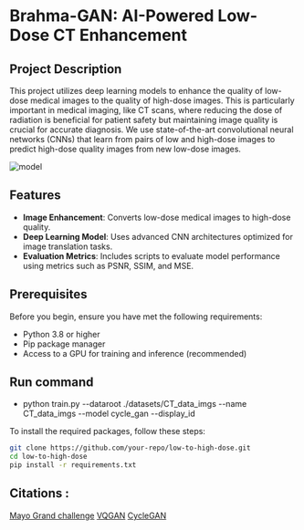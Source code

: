 # Brahma-GAN: AI-Powered Low-Dose CT Enhancement

## Project Description

This project utilizes deep learning models to enhance the quality of low-dose medical images to the quality of high-dose images. This is particularly important in medical imaging, like CT scans, where reducing the dose of radiation is beneficial for patient safety but maintaining image quality is crucial for accurate diagnosis. We use state-of-the-art convolutional neural networks (CNNs) that learn from pairs of low and high-dose images to predict high-dose quality images from new low-dose images.



![model](https://github.com/pallav-d3/Frost_Hack/assets/34905952/77b38dea-821f-4d83-97c2-eb7c91c42929)

## Features

- **Image Enhancement**: Converts low-dose medical images to high-dose quality.
- **Deep Learning Model**: Uses advanced CNN architectures optimized for image translation tasks.
- **Evaluation Metrics**: Includes scripts to evaluate model performance using metrics such as PSNR, SSIM, and MSE.

## Prerequisites

Before you begin, ensure you have met the following requirements:
- Python 3.8 or higher
- Pip package manager
- Access to a GPU for training and inference (recommended)

## Run command
- python train.py --dataroot ./datasets/CT_data_imgs --name CT_data_imgs --model cycle_gan --display_id

To install the required packages, follow these steps:

```bash
git clone https://github.com/your-repo/low-to-high-dose.git
cd low-to-high-dose
pip install -r requirements.txt

```
## Citations : 
[Mayo Grand challenge](https://aapm.app.box.com/s/eaw4jddb53keg1bptavvvd1sf4x3pe9h/file/858370564530)
[VQGAN](https://github.com/dome272/VQGAN-pytorch)
[CycleGAN](https://github.com/junyanz/pytorch-CycleGAN-and-pix2pix)
